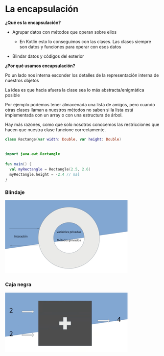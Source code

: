# La encapsulación

**¿Qué es la encapsulación?**

* Agrupar datos con métodos que operan sobre ellos
  * En Kotlin esto lo conseguimos con las clases. Las clases siempre son 
  datos y funciones para operar con esos datos

* Blindar datos y códigos del exterior

**¿Por qué usamos encapsulación?**

Po un lado nos interna esconder los detalles de la representación interna de
nuestros objetos

La idea es que hacia afuera la clase sea lo más abstracta/enigmática posible

Por ejemplo podemos tener almacenada una lista de amigos, pero cuando otras clases
llaman a nuestros métodos no saben si la lista está implementada con un array o con
una estructura de árbol.

Hay más razones, como que solo nosotros conocemos las restricciones que hacen que 
nuestra clase funcione correctamente. 

````kotlin
class Rectange(var width: Double, var height: Double)
````

```kotlin

import java.awt.Rectangle

fun main() {
  val myRectangle = Rectangle(2.5, 2.6)
  myRectangle.height = -2.4 // mal
}
```

### Blindaje

<img src="../../images/blindaje.png" title="blindaje" width="400px"/>

### Caja negra

<img src="../../images/caja-negra.png" title="caja negra" width="400px"/>


